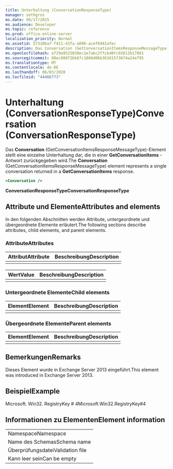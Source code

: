 ```yaml
---
title: Unterhaltung (ConversationResponseType)
manager: sethgros
ms.date: 09/17/2015
ms.audience: Developer
ms.topic: reference
ms.prod: office-online-server
localization_priority: Normal
ms.assetid: 57310ba7-f411-43fa-a096-acef0481afec
description: Das Conversation (GetConversationItemsResponseMessageType)-Element stellt eine einzelne Unterhaltung dar, die in einer GetConversationItems-Antwort zurückgegeben wird.
ms.openlocfilehash: e729a9525030ec1e7abc2ffcb40fc92812b17001
ms.sourcegitcommit: 88ec988f2bb67c1866d06b361615f3674a24e795
ms.translationtype: MT
ms.contentlocale: de-DE
ms.lasthandoff: 06/03/2020
ms.locfileid: "44466773"
---
```

# <a name="conversation-conversationresponsetype"></a><span data-ttu-id="597ed-103">Unterhaltung (ConversationResponseType)</span><span class="sxs-lookup"><span data-stu-id="597ed-103">Conversation (ConversationResponseType)</span></span>

<span data-ttu-id="597ed-104">Das **Conversation** (GetConversationItemsResponseMessageType)-Element stellt eine einzelne Unterhaltung dar, die in einer **GetConversationItems** -Antwort zurückgegeben wird.</span><span class="sxs-lookup"><span data-stu-id="597ed-104">The **Conversation** (GetConversationItemsResponseMessageType) element represents a single conversation returned in a **GetConversationItems** response.</span></span> 
  
```XML
<Conversation />
```

 <span data-ttu-id="597ed-105">**ConversationResponseType**</span><span class="sxs-lookup"><span data-stu-id="597ed-105">**ConversationResponseType**</span></span>
## <a name="attributes-and-elements"></a><span data-ttu-id="597ed-106">Attribute und Elemente</span><span class="sxs-lookup"><span data-stu-id="597ed-106">Attributes and elements</span></span>

<span data-ttu-id="597ed-107">In den folgenden Abschnitten werden Attribute, untergeordnete und übergeordnete Elemente erläutert.</span><span class="sxs-lookup"><span data-stu-id="597ed-107">The following sections describe attributes, child elements, and parent elements.</span></span>
  
### <a name="attributes"></a><span data-ttu-id="597ed-108">Attribute</span><span class="sxs-lookup"><span data-stu-id="597ed-108">Attributes</span></span>

|<span data-ttu-id="597ed-109">**Attribut**</span><span class="sxs-lookup"><span data-stu-id="597ed-109">**Attribute**</span></span>|<span data-ttu-id="597ed-110">**Beschreibung**</span><span class="sxs-lookup"><span data-stu-id="597ed-110">**Description**</span></span>|
|:-----|:-----|
|||
   
#### 

|<span data-ttu-id="597ed-111">**Wert**</span><span class="sxs-lookup"><span data-stu-id="597ed-111">**Value**</span></span>|<span data-ttu-id="597ed-112">**Beschreibung**</span><span class="sxs-lookup"><span data-stu-id="597ed-112">**Description**</span></span>|
|:-----|:-----|
|||
   
### <a name="child-elements"></a><span data-ttu-id="597ed-113">Untergeordnete Elemente</span><span class="sxs-lookup"><span data-stu-id="597ed-113">Child elements</span></span>

|<span data-ttu-id="597ed-114">**Element**</span><span class="sxs-lookup"><span data-stu-id="597ed-114">**Element**</span></span>|<span data-ttu-id="597ed-115">**Beschreibung**</span><span class="sxs-lookup"><span data-stu-id="597ed-115">**Description**</span></span>|
|:-----|:-----|
|||
   
### <a name="parent-elements"></a><span data-ttu-id="597ed-116">Übergeordnete Elemente</span><span class="sxs-lookup"><span data-stu-id="597ed-116">Parent elements</span></span>

|<span data-ttu-id="597ed-117">**Element**</span><span class="sxs-lookup"><span data-stu-id="597ed-117">**Element**</span></span>|<span data-ttu-id="597ed-118">**Beschreibung**</span><span class="sxs-lookup"><span data-stu-id="597ed-118">**Description**</span></span>|
|:-----|:-----|
|||
   
## <a name="remarks"></a><span data-ttu-id="597ed-119">Bemerkungen</span><span class="sxs-lookup"><span data-stu-id="597ed-119">Remarks</span></span>

<span data-ttu-id="597ed-120">Dieses Element wurde in Exchange Server 2013 eingeführt.</span><span class="sxs-lookup"><span data-stu-id="597ed-120">This element was introduced in Exchange Server 2013.</span></span>
  
## <a name="example"></a><span data-ttu-id="597ed-121">Beispiel</span><span class="sxs-lookup"><span data-stu-id="597ed-121">Example</span></span>

<span data-ttu-id="597ed-122">Microsoft. Win32. RegistryKey # 4</span><span class="sxs-lookup"><span data-stu-id="597ed-122">Microsoft.Win32.RegistryKey#4</span></span>
  
## <a name="element-information"></a><span data-ttu-id="597ed-123">Informationen zu Elementen</span><span class="sxs-lookup"><span data-stu-id="597ed-123">Element information</span></span>

||
|:-----|
|<span data-ttu-id="597ed-124">Namespace</span><span class="sxs-lookup"><span data-stu-id="597ed-124">Namespace</span></span>  <br/> |
|<span data-ttu-id="597ed-125">Name des Schemas</span><span class="sxs-lookup"><span data-stu-id="597ed-125">Schema name</span></span>  <br/> |
|<span data-ttu-id="597ed-126">Überprüfungsdatei</span><span class="sxs-lookup"><span data-stu-id="597ed-126">Validation file</span></span>  <br/> |
|<span data-ttu-id="597ed-127">Kann leer sein</span><span class="sxs-lookup"><span data-stu-id="597ed-127">Can be empty</span></span>  <br/> |
   

